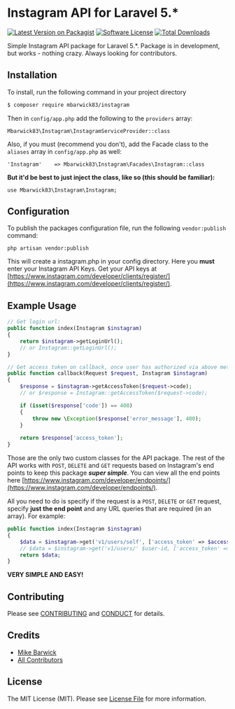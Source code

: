 # Instagram API for Laravel 5.*

[![Latest Version on Packagist][ico-version]][link-packagist]
[![Software License][ico-license]](LICENSE.md)
[![Total Downloads][ico-downloads]][link-downloads]

Simple Instagram API package for Laravel 5.*. Package is in development, but works - nothing crazy. Always looking for contributors.

## Installation

To install, run the following command in your project directory

``` bash
$ composer require mbarwick83/instagram
```

Then in `config/app.php` add the following to the `providers` array:

```
Mbarwick83\Instagram\InstagramServiceProvider::class
```

Also, if you must (recommend you don't), add the Facade class to the `aliases` array in `config/app.php` as well:

```
'Instagram'    => Mbarwick83\Instagram\Facades\Instagram::class
```

**But it'd be best to just inject the class, like so (this should be familiar):**

```
use Mbarwick83\Instagram\Instagram;
```

## Configuration

To publish the packages configuration file, run the following `vendor:publish` command:

```
php artisan vendor:publish
```

This will create a instagram.php in your config directory. Here you **must** enter your Instagram API Keys. Get your API keys at [https://www.instagram.com/developer/clients/register/](https://www.instagram.com/developer/clients/register/).

## Example Usage

``` php
// Get login url:
public function index(Instagram $instagram)
{
	return $instagram->getLoginUrl();
	// or Instagram::getLoginUrl();
}

// Get access token on callback, once user has authorized via above method
public function callback(Request $request, Instagram $instagram)
{
	$response = $instagram->getAccessToken($request->code);
	// or $response = Instagram::getAccessToken($request->code);

    if (isset($response['code']) == 400)
    {
        throw new \Exception($response['error_message'], 400);
    }
    
    return $response['access_token'];
}
```

Those are the only two custom classes for the API package. The rest of the API works with `POST`, `DELETE` and `GET` requests based on Instagram's end points to keep this package ***super simple***. You can view all the end points here [https://www.instagram.com/developer/endpoints/](https://www.instagram.com/developer/endpoints/).

All you need to do is specify if the request is a `POST`, `DELETE` or `GET` request, specify **just the end point** and any URL queries that are required (in an array).
For example:

```php
public function index(Instagram $instagram)
{
    $data = $instagram->get('v1/users/self', ['access_token' => $access_token]);
    // $data = $instagram->get('v1/users/' $user-id, ['access_token' => $access_token]);
    return $data;
}
```

**VERY SIMPLE AND EASY!**

## Contributing

Please see [CONTRIBUTING](CONTRIBUTING.md) and [CONDUCT](CONDUCT.md) for details.

## Credits

- [Mike Barwick][link-author]
- [All Contributors][link-contributors]

## License

The MIT License (MIT). Please see [License File](LICENSE.md) for more information.

[ico-version]: https://img.shields.io/packagist/v/mbarwick83/instagram.svg?style=flat-square
[ico-license]: https://img.shields.io/badge/license-MIT-brightgreen.svg?style=flat-square
[ico-downloads]: https://img.shields.io/packagist/dt/mbarwick83/instagram.svg?style=flat-square

[link-packagist]: https://packagist.org/packages/mbarwick83/instagram
[link-downloads]: https://packagist.org/packages/mbarwick83/instagram
[link-author]: https://github.com/mbarwick83
[link-contributors]: ../../contributors
